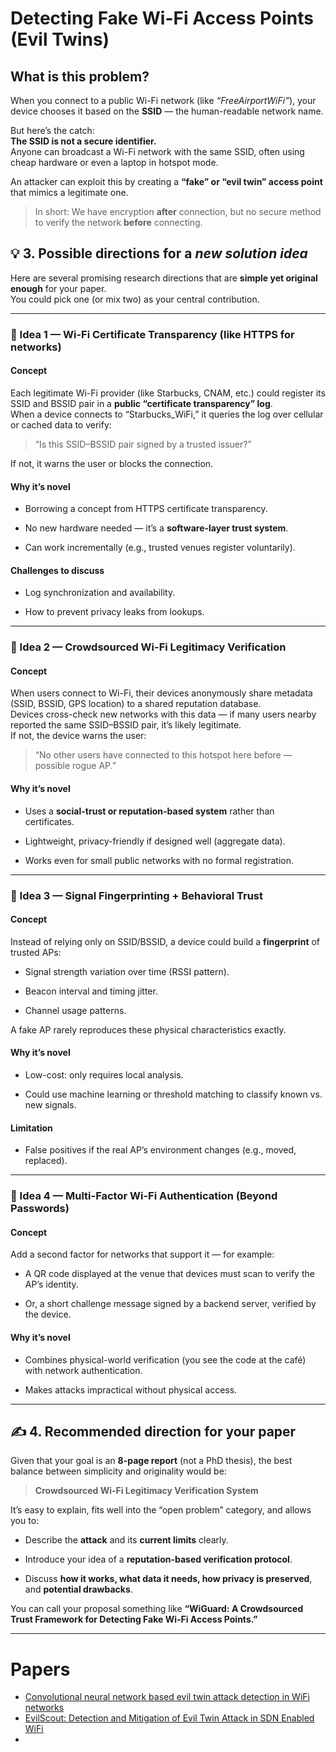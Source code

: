 # Detecting Fake Wi-Fi Access Points (Evil Twins)
## What is this problem?
When you connect to a public Wi-Fi network (like _“FreeAirportWiFi”_), your device chooses it based on the **SSID** — the human-readable network name.

But here’s the catch:  
**The SSID is not a secure identifier.**  
Anyone can broadcast a Wi-Fi network with the same SSID, often using cheap hardware or even a laptop in hotspot mode.

An attacker can exploit this by creating a **“fake” or “evil twin” access point** that mimics a legitimate one.

> In short:
> We have encryption **after** connection, but no secure method to verify the network **before** connecting.

## 💡 3. Possible directions for a _new solution idea_

Here are several promising research directions that are **simple yet original enough** for your paper.  
You could pick one (or mix two) as your central contribution.

---

### 🧠 Idea 1 — **Wi-Fi Certificate Transparency (like HTTPS for networks)**

#### Concept

Each legitimate Wi-Fi provider (like Starbucks, CNAM, etc.) could register its SSID and BSSID pair in a **public “certificate transparency” log**.  
When a device connects to “Starbucks_WiFi,” it queries the log over cellular or cached data to verify:

> “Is this SSID–BSSID pair signed by a trusted issuer?”

If not, it warns the user or blocks the connection.

#### Why it’s novel

- Borrowing a concept from HTTPS certificate transparency.
    
- No new hardware needed — it’s a **software-layer trust system**.
    
- Can work incrementally (e.g., trusted venues register voluntarily).
    

#### Challenges to discuss

- Log synchronization and availability.
    
- How to prevent privacy leaks from lookups.
    

---

### 🧠 Idea 2 — **Crowdsourced Wi-Fi Legitimacy Verification**

#### Concept

When users connect to Wi-Fi, their devices anonymously share metadata (SSID, BSSID, GPS location) to a shared reputation database.  
Devices cross-check new networks with this data — if many users nearby reported the same SSID–BSSID pair, it’s likely legitimate.  
If not, the device warns the user:

> “No other users have connected to this hotspot here before — possible rogue AP.”

#### Why it’s novel

- Uses a **social-trust or reputation-based system** rather than certificates.
    
- Lightweight, privacy-friendly if designed well (aggregate data).
    
- Works even for small public networks with no formal registration.
    

---

### 🧠 Idea 3 — **Signal Fingerprinting + Behavioral Trust**

#### Concept

Instead of relying only on SSID/BSSID, a device could build a **fingerprint** of trusted APs:

- Signal strength variation over time (RSSI pattern).
    
- Beacon interval and timing jitter.
    
- Channel usage patterns.
    

A fake AP rarely reproduces these physical characteristics exactly.

#### Why it’s novel

- Low-cost: only requires local analysis.
    
- Could use machine learning or threshold matching to classify known vs. new signals.
    

#### Limitation

- False positives if the real AP’s environment changes (e.g., moved, replaced).
    

---

### 🧠 Idea 4 — **Multi-Factor Wi-Fi Authentication (Beyond Passwords)**

#### Concept

Add a second factor for networks that support it — for example:

- A QR code displayed at the venue that devices must scan to verify the AP’s identity.
    
- Or, a short challenge message signed by a backend server, verified by the device.
    

#### Why it’s novel

- Combines physical-world verification (you see the code at the café) with network authentication.
    
- Makes attacks impractical without physical access.
    

---

## ✍️ 4. Recommended direction for your paper

Given that your goal is an **8-page report** (not a PhD thesis), the best balance between simplicity and originality would be:

> **Crowdsourced Wi-Fi Legitimacy Verification System**

It’s easy to explain, fits well into the “open problem” category, and allows you to:

- Describe the **attack** and its **current limits** clearly.
    
- Introduce your idea of a **reputation-based verification protocol**.
    
- Discuss **how it works, what data it needs, how privacy is preserved**, and **potential drawbacks**.
    

You can call your proposal something like **“WiGuard: A Crowdsourced Trust Framework for Detecting Fake Wi-Fi Access Points.”**

--- 

# Papers
- [Convolutional neural network based evil twin attack detection in WiFi networks](https://www.matec-conferences.org/articles/matecconf/abs/2021/05/matecconf_cscns20_08006/matecconf_cscns20_08006.html)
- [EvilScout: Detection and Mitigation of Evil Twin Attack in SDN Enabled WiFi](https://ieeexplore.ieee.org/abstract/document/8989802) 
- 
